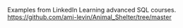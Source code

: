 Examples from LinkedIn Learning advanced SQL courses.
https://github.com/ami-levin/Animal_Shelter/tree/master
